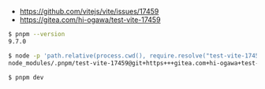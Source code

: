 - https://github.com/vitejs/vite/issues/17459
- https://gitea.com/hi-ogawa/test-vite-17459

```sh
$ pnpm --version
9.7.0

$ node -p 'path.relative(process.cwd(), require.resolve("test-vite-17459"))'
node_modules/.pnpm/test-vite-17459@git+https+++gitea.com+hi-ogawa+test-vite-17459#76ebfeb28d389f2b48ab34b7d5496c2b98b971b1/node_modules/test-vite-17459/index.js

$ pnpm dev
```
